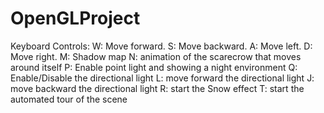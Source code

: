 # OpenGLProject

Keyboard Controls:
W: Move forward.
S: Move backward.
A: Move left.
D: Move right.
M: Shadow map
N: animation of the scarecrow that moves around itself
P: Enable point light and showing a night environment
Q: Enable/Disable the directional light
L: move forward the directional light
J: move backward the directional light
R: start the Snow effect
T: start the automated tour of the scene
